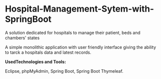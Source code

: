 # Hospital-Management-Sytem-with-SpringBoot

A  solution dedicated for hospitals to manage their patient, beds and chambers' states

A simple monolithic application with user friendly interface giving the ability to tarck a hospitals data and latest records.


**UsedTechnologies and Tools:**

Eclipse, phpMyAdmin, Spring Boot, Spring Boot Thymeleaf.
